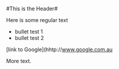 #This is the Header#

Here is some regular text

 * bullet test 1
 * bullet test 2

[link to Google](hhtp://www.google.com.au

More text.